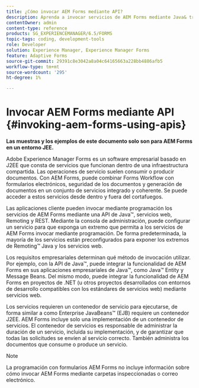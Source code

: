 ```yaml
---
title: ¿Cómo invocar AEM Forms mediante API?
description: Aprenda a invocar servicios de AEM Forms mediante Java& trade; API, servicios web, Remoting y REST.
contentOwner: admin
content-type: reference
products: SG_EXPERIENCEMANAGER/6.5/FORMS
topic-tags: coding, development-tools
role: Developer
solution: Experience Manager, Experience Manager Forms
feature: Adaptive Forms
source-git-commit: 29391c8e3042a8a04c64165663a228bb4886afb5
workflow-type: tm+mt
source-wordcount: '295'
ht-degree: 1%

---
```


# Invocar AEM Forms mediante API {#invoking-aem-forms-using-apis}

**Las muestras y los ejemplos de este documento solo son para AEM Forms en un entorno JEE.**

Adobe Experience Manager Forms es un software empresarial basado en J2EE que consta de servicios que funcionan dentro de una infraestructura compartida. Las operaciones de servicio suelen consumir o producir documentos. Con AEM Forms, puede combinar Forms Workflow con formularios electrónicos, seguridad de los documentos y generación de documentos en un conjunto de servicios integrado y coherente. Se puede acceder a estos servicios desde dentro y fuera del cortafuegos.

Las aplicaciones cliente pueden invocar mediante programación los servicios de AEM Forms mediante una API de Java™, servicios web, Remoting y REST. Mediante la consola de administración, puede configurar un servicio para que exponga un extremo que permita a los servicios de AEM Forms invocar mediante programación. De forma predeterminada, la mayoría de los servicios están preconfigurados para exponer los extremos de Remoting™ Java y los servicios web.

Los requisitos empresariales determinan qué método de invocación utilizar. Por ejemplo, con la API de Java™, puede integrar la funcionalidad de AEM Forms en sus aplicaciones empresariales de Java™, como Java™ Entity y Message Beans. Del mismo modo, puede integrar la funcionalidad de AEM Forms en proyectos de .NET (u otros proyectos desarrollados con entornos de desarrollo compatibles con los estándares de servicios web) mediante servicios web.

Los servicios requieren un contenedor de servicio para ejecutarse, de forma similar a como Enterprise JavaBeans™ (EJB) requiere un contenedor J2EE. AEM Forms incluye solo una implementación de un contenedor de servicios. El contenedor de servicios es responsable de administrar la duración de un servicio, incluida su implementación, y de garantizar que todas las solicitudes se envíen al servicio correcto. También administra los documentos que consume o produce un servicio.

>[!NOTE]
>
>La programación con formularios AEM Forms no incluye información sobre cómo invocar AEM Forms mediante carpetas inspeccionadas o correo electrónico.
